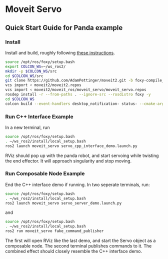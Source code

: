 # Moveit Servo

## Quick Start Guide for Panda example

### Install
Install and build, roughly following [these instructions](https://moveit.ros.org/install-moveit2/source/).
```bash
source /opt/ros/foxy/setup.bash
export COLCON_WS=~/ws_ros2/
mkdir -p $COLCON_WS/src
cd $COLCON_WS/src
git clone https://github.com/AdamPettinger/moveit2.git -b foxy-compile_servo
vcs import < moveit2/moveit2.repos
vcs import < moveit2/moveit_ros/moveit_servo/moveit_servo.repos
rosdep install -r --from-paths . --ignore-src --rosdistro foxy -y
cd $COLCON_WS
colcon build --event-handlers desktop_notification- status- --cmake-args -DCMAKE_BUILD_TYPE=Release
```

### Run C++ Interface Example
In a new terminal, run
```bash
source /opt/ros/foxy/setup.bash
. ~/ws_ros2/install/local_setup.bash
ros2 launch moveit_servo servo_cpp_interface_demo.launch.py
```
RViz should pop up with the panda robot, and start servoing while twisting the end effector. It will approach singularity and stop moving.

### Run Composable Node Example
End the C++ interface demo if running. In two seperate terminals, run:
```bash
source /opt/ros/foxy/setup.bash
. ~/ws_ros2/install/local_setup.bash
ros2 launch moveit_servo servo_server_demo.launch.py
```

and
```bash
source /opt/ros/foxy/setup.bash
. ~/ws_ros2/install/local_setup.bash
ros2 run moveit_servo fake_command_publisher
```
The first will open RViz like the last demo, and start the Servo object as a composable node. The second terminal publishes commands to it. The combined effect should closely resemble the C++ interface demo.